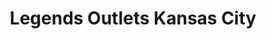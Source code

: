 ---
title: "Legends Outlets Kansas City"
url: /kansas-city/legends-outlets-kansas-city/
shop: mall
---